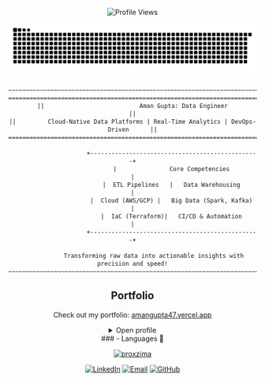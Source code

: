 <p align="center">
	<img src="https://komarev.com/ghpvc/?username=amangupta05&style=plastic&color=blueviolet" alt="Profile Views"/>
</p>
<p align="center">
	<img src="https://github.com/7oSkaaa/7oSkaaa/blob/output/github-contribution-grid-snake.svg?" alt="Snake Game"/>
</p>

<div align="center">

```
~~~~~~~~~~~~~~~~~~~~~~~~~~~~~~~~~~~~~~~~~~~~~~~~~~~~~~~~~~~~~~~~~~~~~~~~~~~~~~~~~~~~~~~~~~~
===============================================================================
||                           Aman Gupta: Data Engineer                         ||
||         Cloud-Native Data Platforms | Real-Time Analytics | DevOps-Driven      ||
===============================================================================

                      +------------------------------------------------+
                      |               Core Competencies                |
                      |  ETL Pipelines   |   Data Warehousing            |
                      |  Cloud (AWS/GCP) |   Big Data (Spark, Kafka)       |
                      |  IaC (Terraform)|   CI/CD & Automation          |
                      +------------------------------------------------+

            Transforming raw data into actionable insights with precision and speed!
~~~~~~~~~~~~~~~~~~~~~~~~~~~~~~~~~~~~~~~~~~~~~~~~~~~~~~~~~~~~~~~~~~~~~~~~~~~~~~~~~~~~~~~~~~~

```
## Portfolio
Check out my portfolio: [amangupta47.vercel.app](https://amangupta47.vercel.app/)

<details>
<summary>Open profile</summary>

<br>
<div>
  <div align=center>
      <a href="https://git.io/typing-svg"><img src="https://readme-typing-svg.demolab.com/?font=VT323&size=35&duration=3500&pause=300&color=6A0572&center=true&vCenter=true&width=500&lines=Hey%2C+I+am+Aman;Welcome+to+My+GitHub+Profile;ML+Engineer+%26+AI+Enthusiast;AWS+%26+Azure+Certified;Python+%26+PyTorch+Expert;LangChain+%26+AI+Agents;Always+Learning%2C+Always+Growing" alt="Typing SVG" /></a>
  </div>
</div>

<details>
<summary>About me</summary>

<div align="left">

```js
/**
 * Aman Gupta - Data Engineer
 * ---------------------------------------------
 * Location: New York, NY, United States
 * Expertise: Designing and operating enterprise-grade data platforms
 *            with cloud-native architectures on AWS, GCP, and Azure.
 *
 * Certifications:
 *   - AWS Certified Data Engineering Associate (Dec 2024)
 *   - Microsoft Certified AI Engineer Associate (Oct 2024)
 *
 * Passionate about building reliable data pipelines,
 * Optimizing performance, and enabling real-time analytics.
 */
```

</div>
</details>

<details>
<summary>Featured Projects</summary>
  <br>
  <ul>
    <li><strong>AI-Powered Task Automation:</strong> Developed and deployed AI agents using LangChain and CrewAI to streamline workflows, reducing manual effort by 35%.</li>
    <li><strong>Decentralized Emergency Response System:</strong> Built an emergency response system using Fetch.ai and LangChain, improving efficiency by 30%.</li>
    <li><strong>Multi-Modal VAE:</strong> Engineered a Multi-Modal Variational Autoencoder achieving 95% reconstruction accuracy on MNIST-SVHN datasets.</li>
  </ul>
</details>

<details>
  <summary>GitHub Stats</summary>
  <br>
  <p align="center">
    <img align="center" src="https://github-readme-stats.vercel.app/api?username=amangupta05&show_icons=true&theme=dracula&count_private=true&hide=stars,issues,contribs" alt="GitHub Stats">
  </p>
  <p align="center">
    <img src="https://github-readme-streak-stats.herokuapp.com/?user=amangupta05&theme=dracula" alt="GitHub Streak"/>
  </p>
</details>

<details>
<summary>What can I do for you?</summary>

## Let's Collaborate on ML/AI Projects!

If you have any questions about Machine Learning, AI Agents, or LLMs, feel free to <a href="mailto:amangupta52001@gmail.com">contact me by email</a>. I'm always excited to work on innovative projects!

</details>

</details>
### - Languages 🔭
<p align="center" >
  <a target="_blank" href="https://github.com/anuraghazra/github-readme-stats"><img src="https://github-readme-stats.vercel.app/api/top-langs/?username=amangupta05&&show_icons=true&theme=dracula&text_color=8b8b8b&bg_color=0000&hide_border=true&layout=compact&custom_title=Languages%20I%20Use&langs_count=8" alt="proxzima"/></a>
</p>

</div>

<div align=center>
  <a href="https://www.linkedin.com/in/aman-gupta5/" target="_blank"><img src="https://img.shields.io/static/v1?style=for-the-badge&message=LinkedIn&color=0A66C2&logo=LinkedIn&logoColor=FFFFFF&label=" alt="LinkedIn" /></a>
  <a href="mailto:amangupta52001@gmail.com" target="_blank"><img alt="Email" src="https://img.shields.io/static/v1?style=for-the-badge&message=Gmail&color=EA4335&logo=Gmail&logoColor=FFFFFF&label=" /></a>
  <a href="https://github.com/amangupta05" target="_blank"><img src="https://img.shields.io/static/v1?style=for-the-badge&message=GitHub&color=181717&logo=GitHub&logoColor=FFFFFF&label=" alt="GitHub" /></a>
</div>
